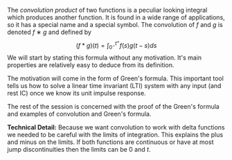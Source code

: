 The *convolution product* of two functions is a peculiar looking integral which produces another function. It is found in a wide range of applications, so it has a special name and a special symbol. The convolution of $f$ and $g$ is denoted $f ∗ g$ and defined by
$$(f*g)(t)=\int_{0^-}^{t^+}f(s)g(t-s)ds$$
We will start by stating this formula without any motivation. It's main properties are relatively easy to deduce from its definition.

The motivation will come in the form of Green's formula. This important tool tells us how to solve a linear time invariant (LTI) system with any input (and rest IC) once we know its unit impulse response.

The rest of the session is concerned with the proof of the Green's formula and examples of convolution and Green's formula.

**Technical Detail:** Because we want convolution to work with delta functions we needed to be careful with the limits of integration. This explains the plus and minus on the limits. If both functions are continuous or have at most jump discontinuities then the limits can be 0 and $t$.
